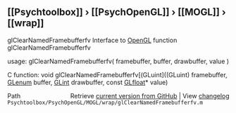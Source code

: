 ## [[Psychtoolbox]] &#8250; [[PsychOpenGL]] &#8250; [[MOGL]] &#8250; [[wrap]]

glClearNamedFramebufferfv  Interface to [OpenGL](OpenGL) function glClearNamedFramebufferfv  
  
usage:  glClearNamedFramebufferfv( framebuffer, buffer, drawbuffer, value )  
  
C function:  void glClearNamedFramebufferfv[(GLuint]((GLuint) framebuffer, [GLenum](GLenum) buffer, [GLint](GLint) drawbuffer, const [GLfloat](GLfloat)\* value)  




<div class="code_header" style="text-align:right;">
  <span style="float:left;">Path&nbsp;&nbsp;</span> <span class="counter">Retrieve <a href=
  "https://raw.github.com/Psychtoolbox-3/Psychtoolbox-3/beta/Psychtoolbox/PsychOpenGL/MOGL/wrap/glClearNamedFramebufferfv.m">current version from GitHub</a> | View <a href=
  "https://github.com/Psychtoolbox-3/Psychtoolbox-3/commits/beta/Psychtoolbox/PsychOpenGL/MOGL/wrap/glClearNamedFramebufferfv.m">changelog</a></span>
</div>
<div class="code">
  <code>Psychtoolbox/PsychOpenGL/MOGL/wrap/glClearNamedFramebufferfv.m</code>
</div>

